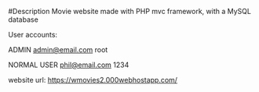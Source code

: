 #Description
Movie website made with PHP mvc framework, with a MySQL database

User accounts:

ADMIN
admin@email.com
root
 
NORMAL USER
phil@email.com
1234

website url: https://wmovies2.000webhostapp.com/
